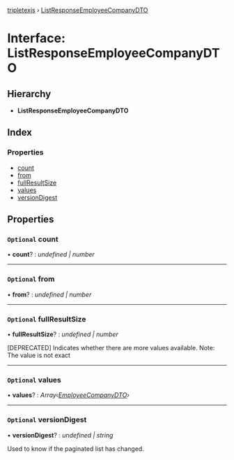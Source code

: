 [tripletexjs](../README.md) › [ListResponseEmployeeCompanyDTO](listresponseemployeecompanydto.md)

# Interface: ListResponseEmployeeCompanyDTO

## Hierarchy

* **ListResponseEmployeeCompanyDTO**

## Index

### Properties

* [count](listresponseemployeecompanydto.md#optional-count)
* [from](listresponseemployeecompanydto.md#optional-from)
* [fullResultSize](listresponseemployeecompanydto.md#optional-fullresultsize)
* [values](listresponseemployeecompanydto.md#optional-values)
* [versionDigest](listresponseemployeecompanydto.md#optional-versiondigest)

## Properties

### `Optional` count

• **count**? : *undefined | number*

___

### `Optional` from

• **from**? : *undefined | number*

___

### `Optional` fullResultSize

• **fullResultSize**? : *undefined | number*

[DEPRECATED] Indicates whether there are more values available. Note: The value is not exact

___

### `Optional` values

• **values**? : *Array‹[EmployeeCompanyDTO](employeecompanydto.md)›*

___

### `Optional` versionDigest

• **versionDigest**? : *undefined | string*

Used to know if the paginated list has changed.
